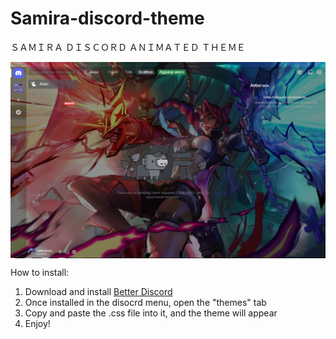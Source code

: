 # Samira-discord-theme


ＳＡＭＩＲＡ ＤＩＳＣＯＲＤ ＡＮＩＭＡＴＥＤ ＴＨＥＭＥ


<img src="https://github.com/RobertYireal/Samira-discord-theme/blob/main/samira.png" style="max-width:100%; height:auto; display:block;">

How to install:

1) Download and install [Better Discord](https://betterdiscord.app/)
2) Once installed in the disocrd menu, open the "themes" tab
3) Copy and paste the .css file into it, and the theme will appear
4) Enjoy!

